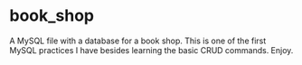 # book_shop
A MySQL file with a database for a book shop. This is one of the first MySQL practices I have besides learning the basic CRUD commands. Enjoy.
